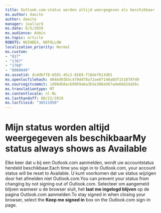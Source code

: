 ```yaml
---
title: Outlook.com-status worden altijd weergegeven als beschikbaar
ms.author: daeite
author: daeite
manager: joallard
ms.date: 6/5/2019
ms.audience: Admin
ms.topic: article
ROBOTS: NOINDEX, NOFOLLOW
localization_priority: Normal
ms.custom:
- "817"
- "1767"
- "1768"
- "8000049"
ms.assetid: dcddbff8-6501-45c2-8169-f18de7613d81
ms.openlocfilehash: 404bd93b5c470dd78a72ae07140a8df151878f40
ms.sourcegitcommit: 1d98db8acb9959aba3b5e308a567ade6b62da56c
ms.translationtype: MT
ms.contentlocale: nl-NL
ms.lasthandoff: 08/22/2019
ms.locfileid: "36511950"
---
```

# <a name="my-status-always-shows-as-available"></a><span data-ttu-id="ef2ff-102">Mijn status worden altijd weergegeven als beschikbaar</span><span class="sxs-lookup"><span data-stu-id="ef2ff-102">My status always shows as Available</span></span>

<span data-ttu-id="ef2ff-103">Elke keer dat u bij een Outlook.com aanmelden, wordt uw accountstatus hersteld beschikbaar.</span><span class="sxs-lookup"><span data-stu-id="ef2ff-103">Each time you sign in to Outlook.com, your account status will be reset to Available.</span></span> <span data-ttu-id="ef2ff-104">U kunt voorkomen dat uw status wijzigen door het afmelden niet Outlook.com.</span><span class="sxs-lookup"><span data-stu-id="ef2ff-104">You can prevent your status from changing by not signing out of Outlook.com.</span></span> <span data-ttu-id="ef2ff-105">Selecteer om aangemeld blijven wanneer u de browser sluit, het **laat me ingelogd blijven** op de pagina Outlook.com aanmelden.</span><span class="sxs-lookup"><span data-stu-id="ef2ff-105">To stay signed in when closing your browser, select the **Keep me signed in** box on the Outlook.com sign-in page.</span></span>
